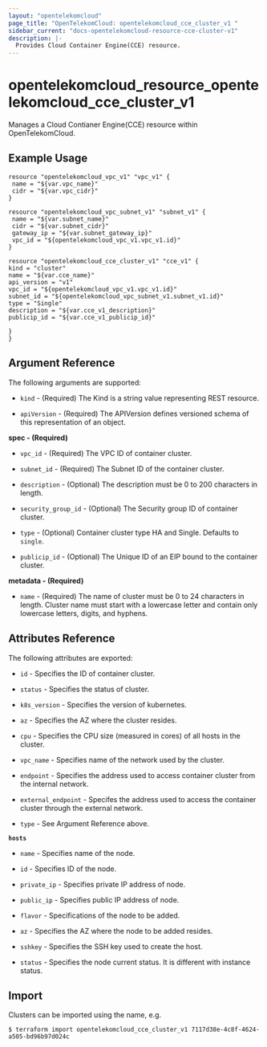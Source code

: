 ```yaml
---
layout: "opentelekomcloud"
page_title: "OpenTelekomCloud: opentelekomcloud_cce_cluster_v1 "
sidebar_current: "docs-opentelekomcloud-resource-cce-cluster-v1"
description: |-
  Provides Cloud Container Engine(CCE) resource.
---
```


# opentelekomcloud_resource_opentelekomcloud_cce_cluster_v1  

Manages a Cloud Contianer Engine(CCE) resource within OpenTelekomCloud.

## Example Usage

 ```hcl
resource "opentelekomcloud_vpc_v1" "vpc_v1" {
  name = "${var.vpc_name}"
  cidr = "${var.vpc_cidr}"
}

resource "opentelekomcloud_vpc_subnet_v1" "subnet_v1" {
  name = "${var.subnet_name}"
  cidr = "${var.subnet_cidr}"
  gateway_ip = "${var.subnet_gateway_ip}"
  vpc_id = "${opentelekomcloud_vpc_v1.vpc_v1.id}"
}

resource "opentelekomcloud_cce_cluster_v1" "cce_v1" {
kind = "cluster"
name = "${var.cce_name}"
api_version = "v1"
vpc_id = "${opentelekomcloud_vpc_v1.vpc_v1.id}"
subnet_id = "${opentelekomcloud_vpc_subnet_v1.subnet_v1.id}"
type = "Single"
description = "${var.cce_v1_description}"
publicip_id = "${var.cce_v1_publicip_id}"

}
}
```

## Argument Reference

The following arguments are supported:

- `kind` - (Required) The Kind is a string value representing REST resource.

- `apiVersion` - (Required) The APIVersion defines versioned schema of this representation of an object.

**spec - (Required)**

- `vpc_id` - (Required) The VPC ID of container cluster.

- `subnet_id` - (Required) The Subnet ID of the container cluster.

- `description` - (Optional) The description must be 0 to 200 characters in length.

- `security_group_id` - (Optional) The Security group ID of container cluster.

- `type` - (Optional) Container cluster type HA and Single. Defaults to `single`.

- `publicip_id` - (Optional) The Unique ID of an EIP bound to the container cluster.

**metadata - (Required)**

- `name` - (Required) The name of cluster must be 0 to 24 characters in length. Cluster name must start with a lowercase letter and contain only lowercase letters, digits, and hyphens.


## Attributes Reference


The following attributes are exported:

* `id` -  Specifies the ID of container cluster.

* `status` -  Specifies the status of cluster.

* `k8s_version` - Specifies the version of kubernetes.

* `az` - Specifies the AZ where the cluster resides.

* `cpu` - Specifies the CPU size (measured in cores) of all hosts in the cluster.

* `vpc_name` - Specifies name of the network used by the cluster.

* `endpoint` -  Specifies the address used to access container cluster from the internal network.

* `external_endpoint` -  Specifes the address used to access the container cluster through the external network.

* `type` - See Argument Reference above.

**`hosts`** 

* `name` - Specifies name of the node.

* `id` - Specifies ID of the node.

* `private_ip` - Specifies private IP address of node.

* `public_ip` - Specifies public IP address of node.

* `flavor` - Specifications of the node to be added.

* `az` -  Specifies the AZ where the node to be added resides.

* `sshkey` - Specifies the SSH key used to create the host.

* `status` - Specifies the node current status. It is different with instance status.

## Import

Clusters can be imported using the name, e.g.

```
$ terraform import opentelekomcloud_cce_cluster_v1 7117d38e-4c8f-4624-a505-bd96b97d024c
```
